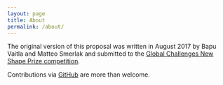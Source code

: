 ```yaml
---
layout: page
title: About
permalink: /about/
---
```


The original version of this proposal was written in August 2017 by Bapu Vaitla and Matteo Smerlak and submitted to the [Global Challenges New Shape Prize competition](https://globalchallenges.org/our-work/the-new-shape-prize).

Contributions via [GitHub](https://github.com/globalcooperative/globalcooperative.github.io) are more than welcome.
